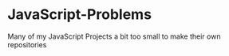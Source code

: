 # JavaScript-Problems
Many of my JavaScript Projects a bit too small to make their own repositories
